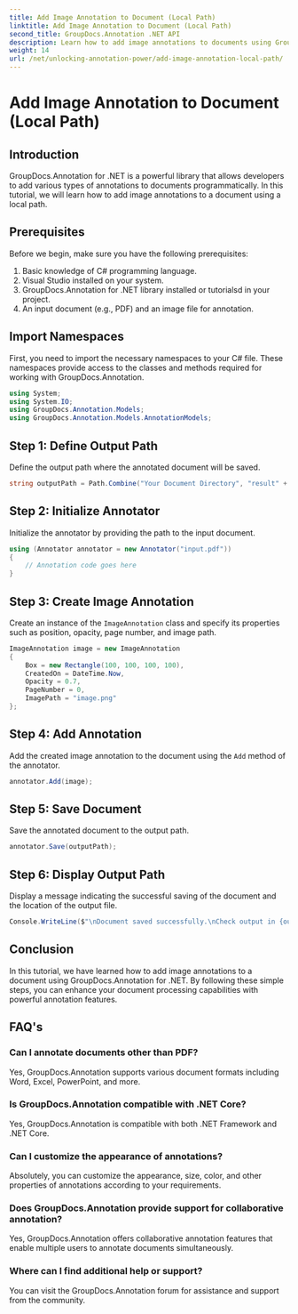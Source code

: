```yaml
---
title: Add Image Annotation to Document (Local Path)
linktitle: Add Image Annotation to Document (Local Path)
second_title: GroupDocs.Annotation .NET API
description: Learn how to add image annotations to documents using GroupDocs.Annotation for .NET. Enhance document processing capabilities with ease.
weight: 14
url: /net/unlocking-annotation-power/add-image-annotation-local-path/
---
```


# Add Image Annotation to Document (Local Path)

## Introduction
GroupDocs.Annotation for .NET is a powerful library that allows developers to add various types of annotations to documents programmatically. In this tutorial, we will learn how to add image annotations to a document using a local path.
## Prerequisites
Before we begin, make sure you have the following prerequisites:
1. Basic knowledge of C# programming language.
2. Visual Studio installed on your system.
3. GroupDocs.Annotation for .NET library installed or tutorialsd in your project.
4. An input document (e.g., PDF) and an image file for annotation.
## Import Namespaces
First, you need to import the necessary namespaces to your C# file. These namespaces provide access to the classes and methods required for working with GroupDocs.Annotation.
```csharp
using System;
using System.IO;
using GroupDocs.Annotation.Models;
using GroupDocs.Annotation.Models.AnnotationModels;
```

## Step 1: Define Output Path
Define the output path where the annotated document will be saved.
```csharp
string outputPath = Path.Combine("Your Document Directory", "result" + Path.GetExtension("input.pdf"));
```
## Step 2: Initialize Annotator
Initialize the annotator by providing the path to the input document.
```csharp
using (Annotator annotator = new Annotator("input.pdf"))
{
    // Annotation code goes here
}
```
## Step 3: Create Image Annotation
Create an instance of the `ImageAnnotation` class and specify its properties such as position, opacity, page number, and image path.
```csharp
ImageAnnotation image = new ImageAnnotation
{
    Box = new Rectangle(100, 100, 100, 100),
    CreatedOn = DateTime.Now,
    Opacity = 0.7,
    PageNumber = 0,
    ImagePath = "image.png"
};
```
## Step 4: Add Annotation
Add the created image annotation to the document using the `Add` method of the annotator.
```csharp
annotator.Add(image);
```
## Step 5: Save Document
Save the annotated document to the output path.
```csharp
annotator.Save(outputPath);
```
## Step 6: Display Output Path
Display a message indicating the successful saving of the document and the location of the output file.
```csharp
Console.WriteLine($"\nDocument saved successfully.\nCheck output in {outputPath}.");
```

## Conclusion
In this tutorial, we have learned how to add image annotations to a document using GroupDocs.Annotation for .NET. By following these simple steps, you can enhance your document processing capabilities with powerful annotation features.
## FAQ's
### Can I annotate documents other than PDF?
Yes, GroupDocs.Annotation supports various document formats including Word, Excel, PowerPoint, and more.
### Is GroupDocs.Annotation compatible with .NET Core?
Yes, GroupDocs.Annotation is compatible with both .NET Framework and .NET Core.
### Can I customize the appearance of annotations?
Absolutely, you can customize the appearance, size, color, and other properties of annotations according to your requirements.
### Does GroupDocs.Annotation provide support for collaborative annotation?
Yes, GroupDocs.Annotation offers collaborative annotation features that enable multiple users to annotate documents simultaneously.
### Where can I find additional help or support?
You can visit the GroupDocs.Annotation forum for assistance and support from the community.
